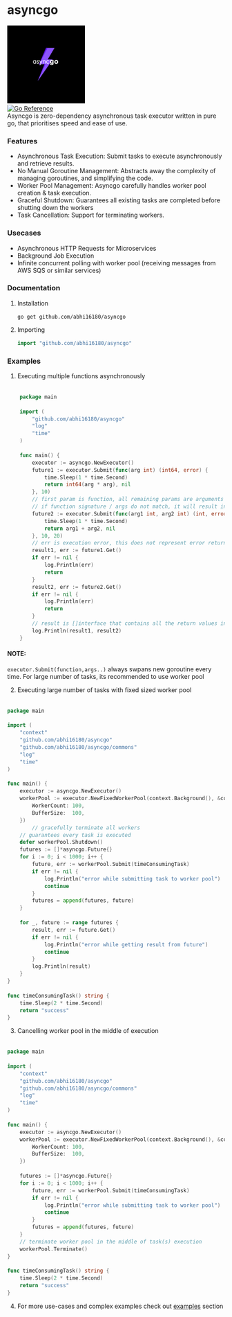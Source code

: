 # asyncgo

<img src="doc_assets/asyncgo.png" width="180" height="180" alt="asyncgo logo"><br>
[![Go Reference](https://pkg.go.dev/badge/github.com/abhi16180/asyncgo.svg)](https://pkg.go.dev/github.com/abhi16180/asyncgo) <br>
Asyncgo is zero-dependency asynchronous task executor written in pure go, that prioritises speed and ease of use.

###  Features
- Asynchronous Task Execution: Submit tasks to execute asynchronously and retrieve results.
- No Manual Goroutine Management: Abstracts away the complexity of managing goroutines, and simplifying the code.
- Worker Pool Management: Asyncgo carefully handles worker pool creation & task execution.
- Graceful Shutdown: Guarantees all existing tasks are completed before shutting down the workers
- Task Cancellation: Support for terminating workers.

### Usecases

- Asynchronous HTTP Requests for Microservices
- Background Job Execution
- Infinite concurrent polling with worker pool (receiving messages from AWS SQS or similar services)


### Documentation

1. Installation
    ```
    go get github.com/abhi16180/asyncgo
    ```
2. Importing
   ```go
   import "github.com/abhi16180/asyncgo"
   ```

### Examples 

1. Executing multiple functions asynchronously 

```go

    package main

    import (
        "github.com/abhi16180/asyncgo"
        "log"
        "time"
    )

    func main() {
        executor := asyncgo.NewExecutor()
        future1 := executor.Submit(func(arg int) (int64, error) {
            time.Sleep(1 * time.Second)
            return int64(arg * arg), nil
        }, 10)
        // first param is function, all remaining params are arguments that needs to be passed for your function
        // if function signature / args do not match, it will result in execution error
        future2 := executor.Submit(func(arg1 int, arg2 int) (int, error) {
            time.Sleep(1 * time.Second)
            return arg1 + arg2, nil
        }, 10, 20)
        // err is execution error, this does not represent error returned by your function
        result1, err := future1.Get()
        if err != nil {
            log.Println(err)
            return
        }
        result2, err := future2.Get()
        if err != nil {
            log.Println(err)
            return
        }
        // result is []interface that contains all the return values including error that is returned by your function
        log.Println(result1, result2)
    }
```
#### NOTE: 
```executor.Submit(function,args..)``` always swpans new goroutine every time. For large number of tasks, its recommended to use worker pool

2. Executing large number of tasks with fixed sized worker pool
```go

package main

import (
	"context"
	"github.com/abhi16180/asyncgo"
	"github.com/abhi16180/asyncgo/commons"
	"log"
	"time"
)

func main() {
	executor := asyncgo.NewExecutor()
	workerPool := executor.NewFixedWorkerPool(context.Background(), &commons.Options{
		WorkerCount: 100,
		BufferSize:  100,
	})
        // gracefully terminate all workers
	// guarantees every task is executed
	defer workerPool.Shutdown()
	futures := []*asyncgo.Future{}
	for i := 0; i < 1000; i++ {
		future, err := workerPool.Submit(timeConsumingTask)
		if err != nil {
			log.Println("error while submitting task to worker pool")
			continue
		}
		futures = append(futures, future)
	}

	for _, future := range futures {
		result, err := future.Get()
		if err != nil {
			log.Println("error while getting result from future")
			continue
		}
		log.Println(result)
	}
}

func timeConsumingTask() string {
	time.Sleep(2 * time.Second)
	return "success"
}

```
3. Cancelling worker pool in the middle of execution
```go

package main

import (
	"context"
	"github.com/abhi16180/asyncgo"
	"github.com/abhi16180/asyncgo/commons"
	"log"
	"time"
)

func main() {
	executor := asyncgo.NewExecutor()
	workerPool := executor.NewFixedWorkerPool(context.Background(), &commons.Options{
		WorkerCount: 100,
		BufferSize:  100,
	})

	futures := []*asyncgo.Future{}
	for i := 0; i < 1000; i++ {
		future, err := workerPool.Submit(timeConsumingTask)
		if err != nil {
			log.Println("error while submitting task to worker pool")
			continue
		}
		futures = append(futures, future)
	}
	// terminate worker pool in the middle of task(s) execution
	workerPool.Terminate()
}

func timeConsumingTask() string {
	time.Sleep(2 * time.Second)
	return "success"
}

```


4. For more use-cases and complex examples check out <a href="https://github.com/abhi16180/asyncgo/tree/main/examples">examples</a> section
